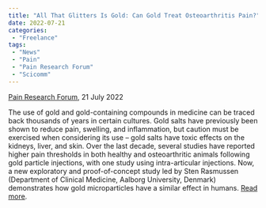 ```yaml
---
title: "All That Glitters Is Gold: Can Gold Treat Osteoarthritis Pain?"
date: 2022-07-21
categories:
 - "Freelance"
tags:
 - "News"
 - "Pain"
 - "Pain Research Forum" 
 - "Scicomm"
---
```


<!--more-->

[Pain Research Forum](https://www.painresearchforum.org/), 21 July 2022

The use of gold and gold-containing compounds in medicine can be traced back thousands of years in certain cultures. Gold salts have previously been shown to reduce pain, swelling, and inflammation, but caution must be exercised when considering its use – gold salts have toxic effects on the kidneys, liver, and skin. Over the last decade, several studies have reported higher pain thresholds in both healthy and osteoarthritic animals following gold particle injections, with one study using intra-articular injections. Now, a new exploratory and proof-of-concept study led by Sten Rasmussen (Department of Clinical Medicine, Aalborg University, Denmark) demonstrates how gold microparticles have a similar effect in humans. [Read more](https://www.painresearchforum.org/news/202362-all-glitters-gold-can-gold-treat-osteoarthritis-pain).